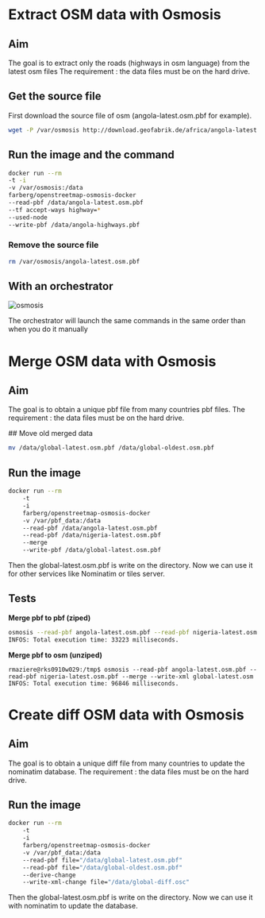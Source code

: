 # Extract OSM data with Osmosis
## Aim
The goal is to extract only the roads (highways in osm language) from the latest osm files
The requirement : the data files must be on the hard drive.

## Get the source file
First download the source file of osm (angola-latest.osm.pbf for example).  
```bash
wget -P /var/osmosis http://download.geofabrik.de/africa/angola-latest.osm.pbf
```

## Run the image and the command

```bash
docker run --rm
-t -i
-v /var/osmosis:/data
farberg/openstreetmap-osmosis-docker
--read-pbf /data/angola-latest.osm.pbf
--tf accept-ways highway=*
--used-node
--write-pbf /data/angola-highways.pbf
```

### Remove the source file
```bash
rm /var/osmosis/angola-latest.osm.pbf
```

## With an orchestrator

![osmosis](./osmosis_scheme.png)

The orchestrator will launch the same commands in the same order than when you do it manually

# Merge OSM data with Osmosis

## Aim

The goal is to obtain a unique pbf file from many countries pbf files.
The requirement : the data files must be on the hard drive.

## Move old merged data
```bash
mv /data/global-latest.osm.pbf /data/global-oldest.osm.pbf
```

## Run the image

```bash
docker run --rm
	-t
	-i
	farberg/openstreetmap-osmosis-docker
	-v /var/pbf_data:/data
	--read-pbf /data/angola-latest.osm.pbf
	--read-pbf /data/nigeria-latest.osm.pbf
	--merge
	--write-pbf /data/global-latest.osm.pbf
```

Then the global-latest.osm.pbf is write on the directory.
Now we can use it for other services like Nominatim or tiles server.

## Tests

**Merge pbf to pbf (ziped)**
```bash
osmosis --read-pbf angola-latest.osm.pbf --read-pbf nigeria-latest.osm.pbf --merge --write-pbf global-latest.osm.pbf
INFOS: Total execution time: 33223 milliseconds.
```

**Merge pbf to osm (unziped)**
```
rmaziere@rks0910w029:/tmp$ osmosis --read-pbf angola-latest.osm.pbf --read-pbf nigeria-latest.osm.pbf --merge --write-xml global-latest.osm
INFOS: Total execution time: 96846 milliseconds.
```

# Create diff OSM data with Osmosis

## Aim

The goal is to obtain a unique diff file from many countries to update the nominatim database.
The requirement : the data files must be on the hard drive.

## Run the image

```bash
docker run --rm
	-t
	-i
	farberg/openstreetmap-osmosis-docker
	-v /var/pbf_data:/data
	--read-pbf file="/data/global-latest.osm.pbf"
	--read-pbf file="/data/global-oldest.osm.pbf"
	--derive-change
	--write-xml-change file="/data/global-diff.osc"
```

Then the global-latest.osm.pbf is write on the directory.
Now we can use it with nominatim to update the database.

